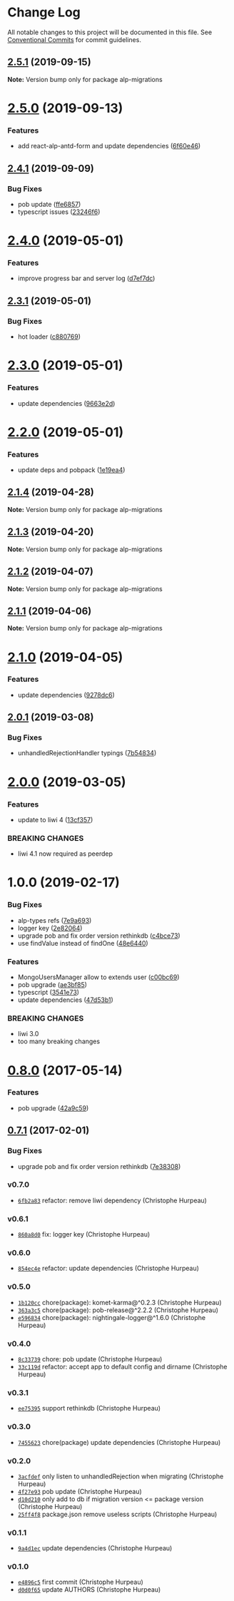 # Change Log

All notable changes to this project will be documented in this file.
See [Conventional Commits](https://conventionalcommits.org) for commit guidelines.

## [2.5.1](https://github.com/christophehurpeau/alp/compare/alp-migrations@2.5.0...alp-migrations@2.5.1) (2019-09-15)

**Note:** Version bump only for package alp-migrations





# [2.5.0](https://github.com/christophehurpeau/alp/compare/alp-migrations@2.4.1...alp-migrations@2.5.0) (2019-09-13)


### Features

* add react-alp-antd-form and update dependencies ([6f60e46](https://github.com/christophehurpeau/alp/commit/6f60e46))





## [2.4.1](https://github.com/christophehurpeau/alp/compare/alp-migrations@2.4.0...alp-migrations@2.4.1) (2019-09-09)


### Bug Fixes

* pob update ([ffe6857](https://github.com/christophehurpeau/alp/commit/ffe6857))
* typescript issues ([23246f6](https://github.com/christophehurpeau/alp/commit/23246f6))





# [2.4.0](https://github.com/christophehurpeau/alp/compare/alp-migrations@2.3.1...alp-migrations@2.4.0) (2019-05-01)


### Features

* improve progress bar and server log ([d7ef7dc](https://github.com/christophehurpeau/alp/commit/d7ef7dc))





## [2.3.1](https://github.com/christophehurpeau/alp/compare/alp-migrations@2.3.0...alp-migrations@2.3.1) (2019-05-01)


### Bug Fixes

* hot loader ([c880769](https://github.com/christophehurpeau/alp/commit/c880769))





# [2.3.0](https://github.com/christophehurpeau/alp/compare/alp-migrations@2.2.0...alp-migrations@2.3.0) (2019-05-01)


### Features

* update dependencies ([9663e2d](https://github.com/christophehurpeau/alp/commit/9663e2d))





# [2.2.0](https://github.com/christophehurpeau/alp/compare/alp-migrations@2.1.4...alp-migrations@2.2.0) (2019-05-01)


### Features

* update deps and pobpack ([1e19ea4](https://github.com/christophehurpeau/alp/commit/1e19ea4))





## [2.1.4](https://github.com/christophehurpeau/alp/compare/alp-migrations@2.1.3...alp-migrations@2.1.4) (2019-04-28)

**Note:** Version bump only for package alp-migrations





## [2.1.3](https://github.com/christophehurpeau/alp/compare/alp-migrations@2.1.2...alp-migrations@2.1.3) (2019-04-20)

**Note:** Version bump only for package alp-migrations





## [2.1.2](https://github.com/christophehurpeau/alp/compare/alp-migrations@2.1.1...alp-migrations@2.1.2) (2019-04-07)

**Note:** Version bump only for package alp-migrations





## [2.1.1](https://github.com/christophehurpeau/alp/compare/alp-migrations@2.1.0...alp-migrations@2.1.1) (2019-04-06)

**Note:** Version bump only for package alp-migrations





# [2.1.0](https://github.com/christophehurpeau/alp/compare/alp-migrations@2.0.1...alp-migrations@2.1.0) (2019-04-05)


### Features

* update dependencies ([9278dc6](https://github.com/christophehurpeau/alp/commit/9278dc6))





## [2.0.1](https://github.com/christophehurpeau/alp/compare/alp-migrations@2.0.0...alp-migrations@2.0.1) (2019-03-08)


### Bug Fixes

* unhandledRejectionHandler typings ([7b54834](https://github.com/christophehurpeau/alp/commit/7b54834))





# [2.0.0](https://github.com/christophehurpeau/alp/compare/alp-migrations@1.0.0...alp-migrations@2.0.0) (2019-03-05)


### Features

* update to liwi 4 ([13cf357](https://github.com/christophehurpeau/alp/commit/13cf357))


### BREAKING CHANGES

* liwi 4.1 now required as peerdep





# 1.0.0 (2019-02-17)


### Bug Fixes

* alp-types refs ([7e9a693](https://github.com/christophehurpeau/alp/commit/7e9a693))
* logger key ([2e82064](https://github.com/christophehurpeau/alp/commit/2e82064))
* upgrade pob and fix order version rethinkdb ([c4bce73](https://github.com/christophehurpeau/alp/commit/c4bce73))
* use findValue instead of findOne ([48e6440](https://github.com/christophehurpeau/alp/commit/48e6440))


### Features

* MongoUsersManager allow to extends user ([c00bc69](https://github.com/christophehurpeau/alp/commit/c00bc69))
* pob upgrade ([ae3bf85](https://github.com/christophehurpeau/alp/commit/ae3bf85))
* typescript ([3541e73](https://github.com/christophehurpeau/alp/commit/3541e73))
* update dependencies ([47d53b1](https://github.com/christophehurpeau/alp/commit/47d53b1))


### BREAKING CHANGES

* liwi 3.0
* too many breaking changes





<a name="0.8.0"></a>
# [0.8.0](https://github.com/alpjs/alp-migrations/compare/v0.7.1...v0.8.0) (2017-05-14)


### Features

* pob upgrade ([42a9c59](https://github.com/alpjs/alp-migrations/commit/42a9c59))


<a name="0.7.1"></a>
## [0.7.1](https://github.com/alpjs/alp-migrations/compare/v0.7.0...v0.7.1) (2017-02-01)


### Bug Fixes

* upgrade pob and fix order version rethinkdb ([7e38308](https://github.com/alpjs/alp-migrations/commit/7e38308))


### v0.7.0

- [`6fb2a83`](https://github.com/alpjs/alp-migrations/commit/6fb2a83972bfe769f752548b8f5b8b17138ab2e8) refactor: remove liwi dependency (Christophe Hurpeau)

### v0.6.1

- [`860a8d0`](https://github.com/alpjs/alp-migrations/commit/860a8d00a7751a01d289c58e8a4a9e198433bd17) fix: logger key (Christophe Hurpeau)

### v0.6.0

- [`854ec4e`](https://github.com/alpjs/alp-migrations/commit/854ec4e9925246face4237022c15c48185101bf0) refactor: update dependencies (Christophe Hurpeau)

### v0.5.0

- [`1b120cc`](https://github.com/alpjs/alp-migrations/commit/1b120cc603607502fa065be85e4bfc6e86cc91a7) chore(package): komet-karma@^0.2.3 (Christophe Hurpeau)
- [`363a3c5`](https://github.com/alpjs/alp-migrations/commit/363a3c54f5c4a6e11b61b606f043a7ee19581add) chore(package): pob-release@^2.2.2 (Christophe Hurpeau)
- [`e596834`](https://github.com/alpjs/alp-migrations/commit/e5968345c151c2431834e7a9d2af49f6be9f3fcb) chore(package): nightingale-logger@^1.6.0 (Christophe Hurpeau)

### v0.4.0

- [`8c33739`](https://github.com/alpjs/alp-migrations/commit/8c33739e99b64833472c705341f34c4087f0673c) chore: pob update (Christophe Hurpeau)
- [`33c119d`](https://github.com/alpjs/alp-migrations/commit/33c119daa2a99f8812d2a7e2fc297490f40680f8) refactor: accept app to default config and dirname (Christophe Hurpeau)

### v0.3.1

- [`ee75395`](https://github.com/alpjs/alp-migrations/commit/ee75395d3712a968abc2705827fed0edaf3fe6c7) support rethinkdb (Christophe Hurpeau)

### v0.3.0

- [`7455623`](https://github.com/alpjs/alp-migrations/commit/74556232bc469536ae3f95d351ccdf4bbc9ad9cd) chore(package) update dependencies (Christophe Hurpeau)

### v0.2.0

- [`3acfdef`](https://github.com/alpjs/alp-migrations/commit/3acfdefbcdf27ee6ceebca3aa6d1423bf67206ef) only listen to unhandledRejection when migrating (Christophe Hurpeau)
- [`4f27e93`](https://github.com/alpjs/alp-migrations/commit/4f27e93065b13b4d6587c8ce78fbade09b5e01a6) pob update (Christophe Hurpeau)
- [`d10d210`](https://github.com/alpjs/alp-migrations/commit/d10d21006cbfbe053a84df14b5b5cb4543322375) only add to db if migration version <= package version (Christophe Hurpeau)
- [`25ff4f8`](https://github.com/alpjs/alp-migrations/commit/25ff4f8eee77330a6be6bb945900662e445fa67b) package.json remove useless scripts (Christophe Hurpeau)

### v0.1.1

- [`9a4d1ec`](https://github.com/alpjs/alp-migrations/commit/9a4d1ec75ca6758b718430efa5e3b92a37274c90) update dependencies (Christophe Hurpeau)

### v0.1.0

- [`e4896c5`](https://github.com/alpjs/alp-migrations/commit/e4896c5e25ace8fb0d4dbc79e8515cfc34f7596b) first commit (Christophe Hurpeau)
- [`d0d0f65`](https://github.com/alpjs/alp-migrations/commit/d0d0f65c6d1bdc0f29687414eeef50ab3b4f7ef7) update AUTHORS (Christophe Hurpeau)
